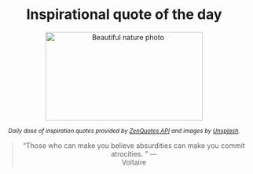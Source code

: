 
<div align="center">

# Inspirational quote of the day

<img src="./data/photo.jpeg" alt="Beautiful nature photo" width="320" height="180">

<sub><i>Daily dose of inspiration quotes provided by [ZenQuotes API](https://zenquotes.io/) and images by [Unsplash](https://unsplash.com/).</i></sub>


<blockquote>&ldquo;Those who can make you believe absurdities can make you commit atrocities. &rdquo; &mdash; <footer>Voltaire</footer></blockquote>

</div>
